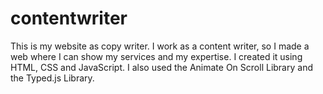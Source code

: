 # contentwriter
This is my website as copy writer.
I work as a content writer, so I made a web where I can show my services and my expertise. 
I created it using HTML, CSS and JavaScript. I also used the Animate On Scroll Library and the Typed.js Library.
